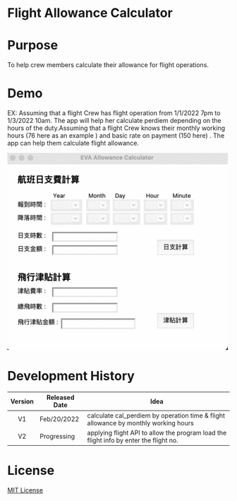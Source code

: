 # Flight Allowance Calculator

# Purpose
To help crew members calculate their allowance for flight operations.

# Demo
<p> EX: Assuming that a flight Crew has flight operation from 1/1/2022 7pm to 1/3/2022 10am. The app will help her calculate perdiem depending on the hours of the  duty.Assuming that a flight Crew knows their monthly working hours (76 here as an example ) and basic rate on payment (150 here) . The app can help them calculate    flight allowance. </p>
<img src='app demo.gif' title='Video Walkthrough' width='500' alt='Walkthrough' />

# Development History 
| Version | Released Date | Idea |
|:---:|----|----|
| V1 | Feb/20/2022 | calculate cal_perdiem by operation time & flight allowance by monthly working hours |
| V2 | Progressing | applying flight API to allow the program load the flight info by enter the flight no. |  







# License
[MIT License](LICENSE.txt)
